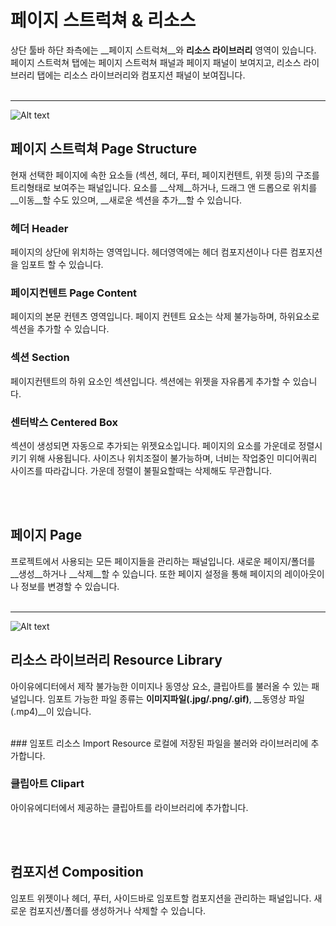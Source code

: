 # 페이지 스트럭쳐 & 리소스
상단 툴바 하단 좌측에는 __페이지 스트럭쳐__와 __리소스 라이브러리__ 영역이 있습니다. 페이지 스트럭쳐 탭에는 페이지 스트럭쳐 패널과 페이지 패널이 보여지고, 리소스 라이브러리 탭에는 리소스 라이브러리와 컴포지션 패널이 보여집니다.<br /><br />

*****
![Alt text](/../img/page-structure.png)<br />

## 페이지 스트럭쳐 Page Structure
현재 선택한 페이지에 속한 요소들 (섹션, 헤더, 푸터, 페이지컨텐트, 위젯 등)의 구조를 트리형태로 보여주는 패널입니다. 요소를 __삭제__하거나, 드래그 앤 드롭으로 위치를 __이동__할 수도 있으며, __새로운 섹션을 추가__할 수 있습니다. <br />

### 헤더 Header
페이지의 상단에 위치하는 영역입니다. 헤더영역에는 헤더 컴포지션이나 다른 컴포지션을 임포트 할 수 있습니다.

### 페이지컨텐트 Page Content
페이지의 본문 컨텐츠 영역입니다. 페이지 컨텐트 요소는 삭제 불가능하며, 하위요소로 섹션을 추가할 수 있습니다.

### 섹션 Section
페이지컨텐트의 하위 요소인 섹션입니다. 섹션에는 위젯을 자유롭게 추가할 수 있습니다.

### 센터박스 Centered Box
섹션이 생성되면 자동으로 추가되는 위젯요소입니다. 페이지의 요소를 가운데로 정렬시키기 위해 사용됩니다. 사이즈나 위치조절이 불가능하며, 너비는 작업중인 미디어쿼리 사이즈를 따라갑니다. 가운데 정렬이 불필요할때는 삭제해도 무관합니다.

<br /><br />


## 페이지 Page
프로젝트에서 사용되는 모든 페이지들을 관리하는 패널입니다. 새로운 페이지/폴더를 __생성__하거나 __삭제__할 수 있습니다. 또한 페이지 설정을 통해 페이지의 레이아웃이나 정보를 변경할 수 있습니다.<br /><br />

*****

![Alt text](/../img/resource-library.png)<br />

## 리소스 라이브러리 Resource Library
아이유에디터에서 제작 불가능한 이미지나 동영상 요소, 클립아트를 불러올 수 있는 패널입니다. 임포트 가능한 파일 종류는 __이미지파일(.jpg/.png/.gif)__, __동영상 파일(.mp4)__이 있습니다.

<br />
### 임포트 리소스 Import Resource
로컬에 저장된 파일을 불러와 라이브러리에 추가합니다.

### 클립아트 Clipart
아이유에디터에서 제공하는 클립아트를 라이브러리에 추가합니다.

<br /><br />

## 컴포지션 Composition
임포트 위젯이나 헤더, 푸터, 사이드바로 임포트할 컴포지션을 관리하는 패널입니다. 새로운 컴포지션/폴더를 생성하거나 삭제할 수 있습니다.<br /><br />


